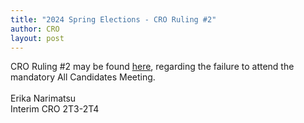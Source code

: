 ```yaml
---
title: "2024 Spring Elections - CRO Ruling #2"
author: CRO
layout: post
---
```


CRO Ruling #2 may be found <a href="https://drive.google.com/file/d/1PqzUIQOCMzov-5J1wSbaCFsUdJfppJho/view">here</a>, regarding the failure to attend the mandatory All Candidates Meeting. <br> <br>Erika Narimatsu<br> Interim CRO 2T3-2T4
